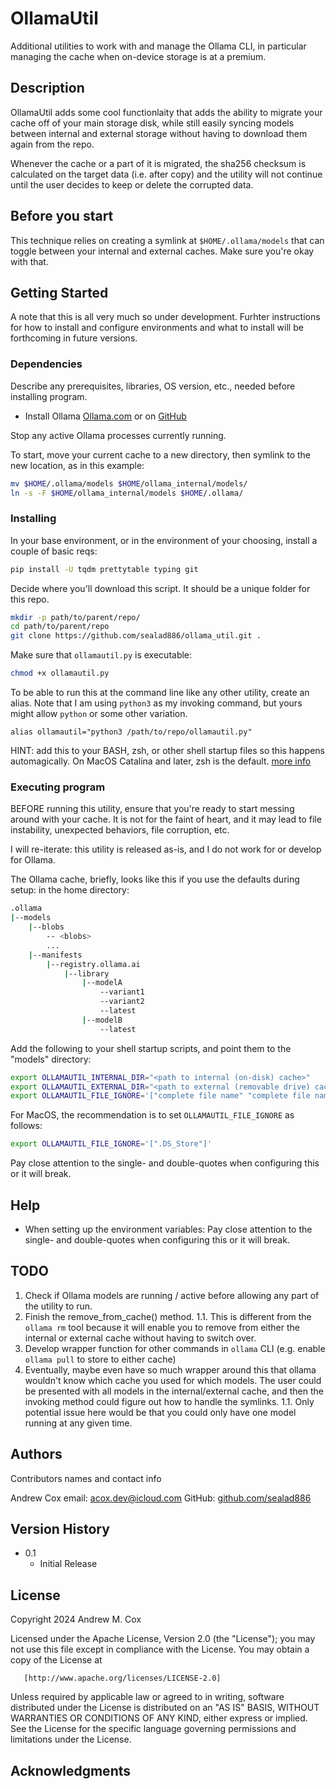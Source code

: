 # OllamaUtil

Additional utilities to work with and manage the Ollama CLI, in particular managing the 
cache when on-device storage is at a premium.

## Description

OllamaUtil adds some cool functionlaity that adds the ability to migrate your cache off of your 
main storage disk, while still easily syncing models between internal and external storage
without having to download them again from the repo.

Whenever the cache or a part of it is migrated, the sha256 checksum is calculated on the target data
(i.e. after copy) and the utility will not continue until the user decides to keep or 
delete the corrupted data. 

## Before you start

This technique relies on creating a symlink at `$HOME/.ollama/models` that can toggle between
your internal and external caches. Make sure you're okay with that.

## Getting Started

A note that this is all very much so under development. Furhter instructions for how to 
install and configure environments and what to install will be forthcoming in future versions. 

### Dependencies

Describe any prerequisites, libraries, OS version, etc., needed before installing program.
* Install Ollama [Ollama.com](https://ollama.com/download) or on [GitHub](https://github.com/ollama/ollama)

Stop any active Ollama processes currently running. 

To start, move your current cache to a new directory, then symlink to the new location, as in this example:
```bash
mv $HOME/.ollama/models $HOME/ollama_internal/models/
ln -s -F $HOME/ollama_internal/models $HOME/.ollama/
```

### Installing

In your base environment, or in the environment of your choosing, install a couple of basic reqs:
```bash
pip install -U tqdm prettytable typing git
```

Decide where you'll download this script. It should be a unique folder for this repo. 
```bash
mkdir -p path/to/parent/repo/
cd path/to/parent/repo
git clone https://github.com/sealad886/ollama_util.git .
```

Make sure that `ollamautil.py` is executable:
```bash
chmod +x ollamautil.py
```

To be able to run this at the command line like any other utility, create an alias. Note that I am using
`python3` as my invoking command, but yours might allow `python` or some other variation.
```
alias ollamautil="python3 /path/to/repo/ollamautil.py"
```
HINT: add this to your BASH, zsh, or other shell startup files so this happens automagically.
On MacOS Catalina and later, zsh is the default. [more info](https://wiki.archlinux.org/title/zsh#)

### Executing program

BEFORE running this utility, ensure that you're ready to start messing around with your cache. It is not for the 
faint of heart, and it may lead to file instability, unexpected behaviors, file corruption, etc. 

I will re-iterate: this utility is released as-is, and I do not work for or develop for Ollama. 

The Ollama cache, briefly, looks like this if you use the defaults during setup:
in the home directory:
```bash
.ollama
|--models
    |--blobs
        -- <blobs>
        ...
    |--manifests
        |--registry.ollama.ai
            |--library
                |--modelA
                    --variant1
                    --variant2
                    --latest
                |--modelB
                    --latest
```
Add the following to your shell startup scripts, and point them to the "models" directory:
```bash
export OLLAMAUTIL_INTERNAL_DIR="<path to internal (on-disk) cache>"
export OLLAMAUTIL_EXTERNAL_DIR="<path to external (removable drive) cache>"
export OLLAMAUTIL_FILE_IGNORE='["complete file name" "complete file name" "complete file name"]' 
```
For MacOS, the recommendation is to set `OLLAMAUTIL_FILE_IGNORE` as follows:
```bash
export OLLAMAUTIL_FILE_IGNORE='[".DS_Store"]'
```
Pay close attention to the single- and double-quotes when configuring this or it will break. 

## Help

* When setting up the environment variables: Pay close attention to the single- and double-quotes when configuring this or it will break. 

## TODO

1. Check if Ollama models are running / active before allowing any part of the utility to run.
1. Finish the remove_from_cache() method.
1.1. This is different from the `ollama rm` tool because it will enable you to remove from either the internal or external cache without having to switch over. 
1. Develop wrapper function for other commands in `ollama` CLI (e.g. enable `ollama pull` to store to either cache)
1. Eventually, maybe even have so much wrapper around this that ollama wouldn't know which cache you used for which models. The user could be presented with all models in the internal/external cache, and then the invoking method could figure out how to handle the symlinks. 
1.1. Only potential issue here would be that you could only have one model running at any given time. 

## Authors

Contributors names and contact info

Andrew Cox
email: acox.dev@icloud.com
GitHub: [github.com/sealad886](https://github.com/sealad886)

## Version History

* 0.1
    * Initial Release

## License

   Copyright 2024 Andrew M. Cox

   Licensed under the Apache License, Version 2.0 (the "License");
   you may not use this file except in compliance with the License.
   You may obtain a copy of the License at

       [http://www.apache.org/licenses/LICENSE-2.0]

   Unless required by applicable law or agreed to in writing, software
   distributed under the License is distributed on an "AS IS" BASIS,
   WITHOUT WARRANTIES OR CONDITIONS OF ANY KIND, either express or implied.
   See the License for the specific language governing permissions and
   limitations under the License.

## Acknowledgments

